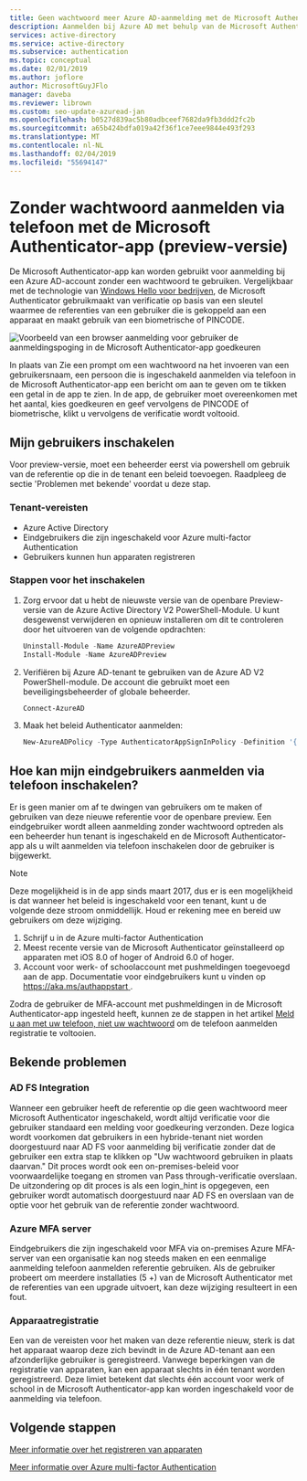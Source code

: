 ```yaml
---
title: Geen wachtwoord meer Azure AD-aanmelding met de Microsoft Authenticator-app (preview)
description: Aanmelden bij Azure AD met behulp van de Microsoft Authenticator-app zonder uw wachtwoord (openbare preview)
services: active-directory
ms.service: active-directory
ms.subservice: authentication
ms.topic: conceptual
ms.date: 02/01/2019
ms.author: joflore
author: MicrosoftGuyJFlo
manager: daveba
ms.reviewer: librown
ms.custom: seo-update-azuread-jan
ms.openlocfilehash: b0527d839ac5b80adbceef7682da9fb3ddd2fc2b
ms.sourcegitcommit: a65b424bdfa019a42f36f1ce7eee9844e493f293
ms.translationtype: MT
ms.contentlocale: nl-NL
ms.lasthandoff: 02/04/2019
ms.locfileid: "55694147"
---
```

# <a name="password-less-phone-sign-in-with-the-microsoft-authenticator-app-public-preview"></a>Zonder wachtwoord aanmelden via telefoon met de Microsoft Authenticator-app (preview-versie)

De Microsoft Authenticator-app kan worden gebruikt voor aanmelding bij een Azure AD-account zonder een wachtwoord te gebruiken. Vergelijkbaar met de technologie van [Windows Hello voor bedrijven](/windows/security/identity-protection/hello-for-business/hello-identity-verification), de Microsoft Authenticator gebruikmaakt van verificatie op basis van een sleutel waarmee de referenties van een gebruiker die is gekoppeld aan een apparaat en maakt gebruik van een biometrische of PINCODE.

![Voorbeeld van een browser aanmelding voor gebruiker de aanmeldingspoging in de Microsoft Authenticator-app goedkeuren](./media/howto-authentication-phone-sign-in/phone-sign-in-microsoft-authenticator-app.png)

In plaats van Zie een prompt om een wachtwoord na het invoeren van een gebruikersnaam, een persoon die is ingeschakeld aanmelden via telefoon in de Microsoft Authenticator-app een bericht om aan te geven om te tikken een getal in de app te zien. In de app, de gebruiker moet overeenkomen met het aantal, kies goedkeuren en geef vervolgens de PINCODE of biometrische, klikt u vervolgens de verificatie wordt voltooid.

## <a name="enable-my-users"></a>Mijn gebruikers inschakelen

Voor preview-versie, moet een beheerder eerst via powershell om gebruik van de referentie op die in de tenant een beleid toevoegen. Raadpleeg de sectie 'Problemen met bekende' voordat u deze stap.

### <a name="tenant-prerequisites"></a>Tenant-vereisten

* Azure Active Directory
* Eindgebruikers die zijn ingeschakeld voor Azure multi-factor Authentication
* Gebruikers kunnen hun apparaten registreren

### <a name="steps-to-enable"></a>Stappen voor het inschakelen

1. Zorg ervoor dat u hebt de nieuwste versie van de openbare Preview-versie van de Azure Active Directory V2 PowerShell-Module. U kunt desgewenst verwijderen en opnieuw installeren om dit te controleren door het uitvoeren van de volgende opdrachten:
    ```powershell
    Uninstall-Module -Name AzureADPreview
    Install-Module -Name AzureADPreview
    ```

2. Verifiëren bij Azure AD-tenant te gebruiken van de Azure AD V2 PowerShell-module. De account die gebruikt moet een beveiligingsbeheerder of globale beheerder.
    ```powershell
    Connect-AzureAD
    ```

3. Maak het beleid Authenticator aanmelden:
    ```powershell
    New-AzureADPolicy -Type AuthenticatorAppSignInPolicy -Definition '{"AuthenticatorAppSignInPolicy":{"Enabled":true}}' -isOrganizationDefault $true -DisplayName AuthenticatorAppSignIn
    ```

## <a name="how-do-my-end-users-enable-phone-sign-in"></a>Hoe kan mijn eindgebruikers aanmelden via telefoon inschakelen?

Er is geen manier om af te dwingen van gebruikers om te maken of gebruiken van deze nieuwe referentie voor de openbare preview. Een eindgebruiker wordt alleen aanmelding zonder wachtwoord optreden als een beheerder hun tenant is ingeschakeld en de Microsoft Authenticator-app als u wilt aanmelden via telefoon inschakelen door de gebruiker is bijgewerkt.

> [!NOTE]
> Deze mogelijkheid is in de app sinds maart 2017, dus er is een mogelijkheid is dat wanneer het beleid is ingeschakeld voor een tenant, kunt u de volgende deze stroom onmiddellijk. Houd er rekening mee en bereid uw gebruikers om deze wijziging.
>

1. Schrijf u in de Azure multi-factor Authentication
1. Meest recente versie van de Microsoft Authenticator geïnstalleerd op apparaten met iOS 8.0 of hoger of Android 6.0 of hoger.
1. Account voor werk- of schoolaccount met pushmeldingen toegevoegd aan de app. Documentatie voor eindgebruikers kunt u vinden op [ https://aka.ms/authappstart ](https://aka.ms/authappstart).

Zodra de gebruiker de MFA-account met pushmeldingen in de Microsoft Authenticator-app ingesteld heeft, kunnen ze de stappen in het artikel [Meld u aan met uw telefoon, niet uw wachtwoord](../user-help/microsoft-authenticator-app-phone-signin-faq.md) om de telefoon aanmelden registratie te voltooien.

## <a name="known-issues"></a>Bekende problemen

### <a name="ad-fs-integration"></a>AD FS Integration

Wanneer een gebruiker heeft de referentie op die geen wachtwoord meer Microsoft Authenticator ingeschakeld, wordt altijd verificatie voor die gebruiker standaard een melding voor goedkeuring verzonden. Deze logica wordt voorkomen dat gebruikers in een hybride-tenant niet worden doorgestuurd naar AD FS voor aanmelding bij verificatie zonder dat de gebruiker een extra stap te klikken op "Uw wachtwoord gebruiken in plaats daarvan." Dit proces wordt ook een on-premises-beleid voor voorwaardelijke toegang en stromen van Pass through-verificatie overslaan. De uitzondering op dit proces is als een login_hint is opgegeven, een gebruiker wordt automatisch doorgestuurd naar AD FS en overslaan van de optie voor het gebruik van de referentie zonder wachtwoord.

### <a name="azure-mfa-server"></a>Azure MFA server

Eindgebruikers die zijn ingeschakeld voor MFA via on-premises Azure MFA-server van een organisatie kan nog steeds maken en een eenmalige aanmelding telefoon aanmelden referentie gebruiken. Als de gebruiker probeert om meerdere installaties (5 +) van de Microsoft Authenticator met de referenties van een upgrade uitvoert, kan deze wijziging resulteert in een fout.  

### <a name="device-registration"></a>Apparaatregistratie

Een van de vereisten voor het maken van deze referentie nieuw, sterk is dat het apparaat waarop deze zich bevindt in de Azure AD-tenant aan een afzonderlijke gebruiker is geregistreerd. Vanwege beperkingen van de registratie van apparaten, kan een apparaat slechts in één tenant worden geregistreerd. Deze limiet betekent dat slechts één account voor werk of school in de Microsoft Authenticator-app kan worden ingeschakeld voor de aanmelding via telefoon.

## <a name="next-steps"></a>Volgende stappen

[Meer informatie over het registreren van apparaten](../devices/overview.md#getting-devices-under-the-control-of-azure-ad)

[Meer informatie over Azure multi-factor Authentication](../authentication/howto-mfa-getstarted.md)
